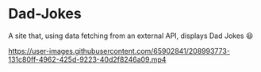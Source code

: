 # Dad-Jokes

A site that, using data fetching from an external API, displays Dad Jokes :laughing:


https://user-images.githubusercontent.com/65902841/208993773-131c80ff-4962-425d-9223-40d2f8246a09.mp4

